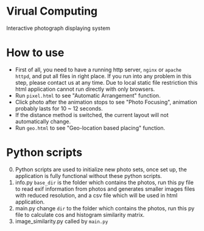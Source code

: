 # Virual Computing

Interactive photograph displaying system

# How to use

* First of all, you need to have a running http server, `nginx` or `apache httpd`, and put all files in right place. If you run into any problem in this step, please contact us at any time. Due to local static file restriction this html application cannot run directly with only browsers.
* Run `pixel.html` to see "Automatic Arrangement" function.
* Click photo after the animation stops to see "Photo Focusing", animation probably lasts for 10 ~ 12 seconds.
* If the distance method is switched, the current layout will not automatically change.
* Run `geo.html` to see "Geo-location based placing" function.


# Python scripts
0. Python scripts are used to initialize new photo sets, once set up, the application is fully functional without these python scripts.
1. info.py `base_dir` is the folder which contains the photos, run this py file to read exif information from photos and generates smaller images files with reduced resolution, and a csv file which will be used in html application.
2. main.py change `dir` to the folder which contains the photos, run this py file to calculate cos and histogram similarity matrix.
3. image_similarity.py called by `main.py`
